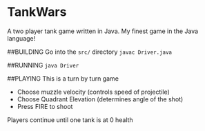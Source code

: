# TankWars
A two player tank game written in Java. My finest game in the Java language!

##BUILDING
Go into the `src/` directory
`javac Driver.java`

##RUNNING
`java Driver`

##PLAYING
This is a turn by turn game
* Choose muzzle velocity (controls speed of projectile)
* Choose Quadrant Elevation (determines angle of the shot)
* Press FIRE to shoot

Players continue until one tank is at 0 health
